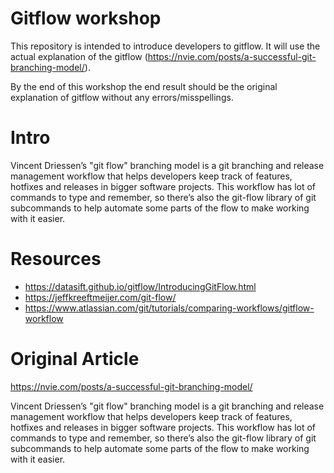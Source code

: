 # Gitflow workshop
This repository is intended to introduce developers to gitflow. It will use the actual explanation of the gitflow (https://nvie.com/posts/a-successful-git-branching-model/).

By the end of this workshop the end result should be the original explanation of gitflow without any errors/misspellings.

# Intro
Vincent Driessen’s "git flow" branching model is a git branching and release management workflow that helps developers keep track of features, hotfixes and releases in bigger software projects. This workflow has lot of commands to type and remember, so there’s also the git-flow library of git subcommands to help automate some parts of the flow to make working with it easier.

# Resources
* https://datasift.github.io/gitflow/IntroducingGitFlow.html
* https://jeffkreeftmeijer.com/git-flow/
* https://www.atlassian.com/git/tutorials/comparing-workflows/gitflow-workflow

# Original Article
https://nvie.com/posts/a-successful-git-branching-model/

Vincent Driessen’s "git flow" branching model is a git branching and release management workflow that helps developers keep track of features, hotfixes and releases in bigger software projects. This workflow has lot of commands to type and remember, so there’s also the git-flow library of git subcommands to help automate some parts of the flow to make working with it easier.
